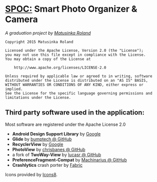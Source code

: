 # <u>SPOC:</u> Smart Photo Organizer & Camera

_A graduation project by [Matusinka Roland](mailto:matusinka.roland@outlook.com)_

    Copyright 2015 Matusinka Roland

    Licensed under the Apache License, Version 2.0 (the "License");
    you may not use this file except in compliance with the License.
    You may obtain a copy of the License at

        http://www.apache.org/licenses/LICENSE-2.0

    Unless required by applicable law or agreed to in writing, software
    distributed under the License is distributed on an "AS IS" BASIS,
    WITHOUT WARRANTIES OR CONDITIONS OF ANY KIND, either express or implied.
    See the License for the specific language governing permissions and
    limitations under the License.

## Third party software used in the application:

Most software are registered under the Apache License 2.0

*   **Android Design Support Library** by [Google](http://android-developers.blogspot.hu/2015/05/android-design-support-library.html)
*   **Glide** by [bumptech @ GitHub](https://github.com/bumptech/glide)
*   **RecyclerView** by [Google](https://developer.android.com/training/material/lists-cards.html)
*   **PhotoView** by [chrisbanes @ GitHub](https://github.com/chrisbanes/PhotoView)
*   a fork of **TwoWay-View** by [lucasr @ GitHub](https://github.com/lucasr/twoway-view)
*   **PreferenceFragment-Compat** by [Machinarius @ GitHub](https://github.com/Machinarius/PreferenceFragment-Compat)
*   **Crashlytics** crash porter by [Fabric](http://fabric.io)

Icons provided by [Icons8](https://icons8.com).